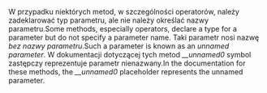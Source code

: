 <span data-ttu-id="81e58-101">W przypadku niektórych metod, w szczególności operatorów, należy zadeklarować typ parametru, ale nie należy określać nazwy parametru.</span><span class="sxs-lookup"><span data-stu-id="81e58-101">Some methods, especially operators, declare a type for a parameter but do not specify a parameter name.</span></span> <span data-ttu-id="81e58-102">Taki parametr nosi nazwę *bez nazwy parametru*.</span><span class="sxs-lookup"><span data-stu-id="81e58-102">Such a parameter is known as an *unnamed parameter*.</span></span> <span data-ttu-id="81e58-103">W dokumentacji dotyczącej tych metod *__unnamed0* symbol zastępczy reprezentuje parametr nienazwany.</span><span class="sxs-lookup"><span data-stu-id="81e58-103">In the documentation for these methods, the *__unnamed0* placeholder represents the unnamed parameter.</span></span>